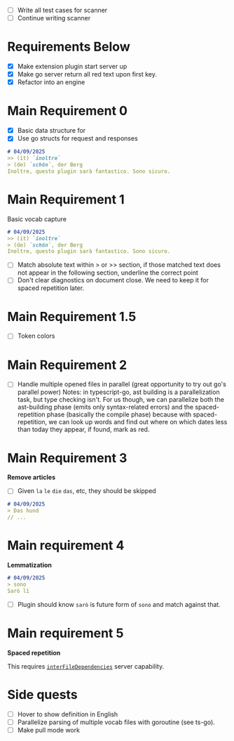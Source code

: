 - [ ] Write all test cases for scanner
- [ ] Continue writing scanner

# Requirements Below

- [x] Make extension plugin start server up
- [x] Make go server return all red text upon first key.
- [x] Refactor into an engine

# Main Requirement 0

- [x] Basic data structure for
- [x] Use go structs for request and responses

```markdown
# 04/09/2025
>> (it) `inoltre`
> (de) `schön`, der Berg
Inoltre, questo plugin sarà fantastico. Sono sicuro.
```

# Main Requirement 1

Basic vocab capture

```markdown
# 04/09/2025
>> (it) `inoltre`
> (de) `schön`, der Berg
Inoltre, questo plugin sarà fantastico. Sono sicuro.
```
- [ ] Match absolute text within > or >> section, if those matched text does not appear in the following section, underline the correct point
- [ ] Don't clear diagnostics on document close. We need to keep it for spaced repetition later.

# Main Requirement 1.5 

- [ ] Token colors

# Main Requirement 2

- [ ] Handle multiple opened files in parallel (great opportunity to try out go's parallel power)
Notes: in typescript-go, ast building is a parallelization task, but type checking isn't. For us though, we can parallelize both the ast-building phase (emits only syntax-related errors) and the spaced-repetition phase (basically the compile phase) because with spaced-repetition, we can look up words and find out where on which dates less than today they appear, if found, mark as red.

# Main Requirement 3 

**Remove articles**

- [ ] Given `la` `le` `die` `das`, etc, they should be skipped

```markdown
# 04/09/2025
> Das hund
// ...
```

# Main requirement 4

**Lemmatization**

```markdown
# 04/09/2025
> sono
Sarò lì
```
- [ ] Plugin should know `sarò` is future form of `sono` and match against that.

# Main requirement 5

**Spaced repetition** 

This requires [`interFileDependencies`](https://microsoft.github.io/language-server-protocol/specifications/lsp/3.17/specification/#diagnosticOptions) server capability.


# Side quests
- [ ] Hover to show definition in English
- [ ] Parallelize parsing of multiple vocab files with goroutine (see ts-go).
- [ ] Make pull mode work